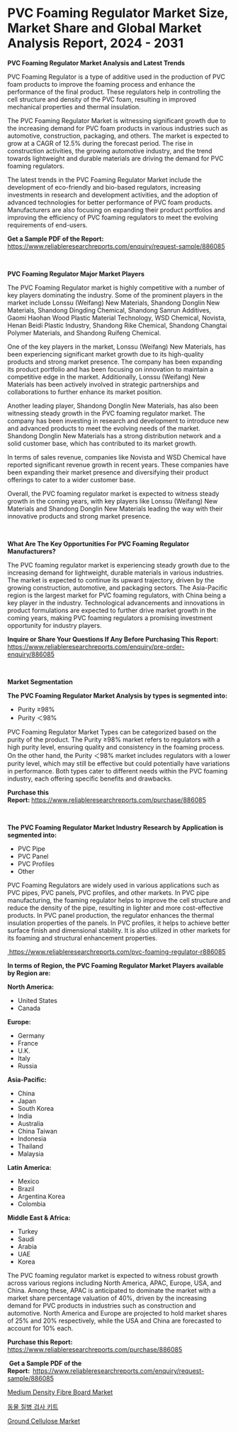 <p><h1>PVC Foaming Regulator Market Size, Market Share and Global Market Analysis Report, 2024 - 2031</h1></p><p><strong>PVC Foaming Regulator Market Analysis and Latest Trends</strong></p>
<p><p>PVC Foaming Regulator is a type of additive used in the production of PVC foam products to improve the foaming process and enhance the performance of the final product. These regulators help in controlling the cell structure and density of the PVC foam, resulting in improved mechanical properties and thermal insulation.</p><p>The PVC Foaming Regulator Market is witnessing significant growth due to the increasing demand for PVC foam products in various industries such as automotive, construction, packaging, and others. The market is expected to grow at a CAGR of 12.5% during the forecast period. The rise in construction activities, the growing automotive industry, and the trend towards lightweight and durable materials are driving the demand for PVC foaming regulators.</p><p>The latest trends in the PVC Foaming Regulator Market include the development of eco-friendly and bio-based regulators, increasing investments in research and development activities, and the adoption of advanced technologies for better performance of PVC foam products. Manufacturers are also focusing on expanding their product portfolios and improving the efficiency of PVC foaming regulators to meet the evolving requirements of end-users.</p></p>
<p><strong>Get a Sample PDF of the Report:&nbsp;</strong> <a href="https://www.reliableresearchreports.com/enquiry/request-sample/886085">https://www.reliableresearchreports.com/enquiry/request-sample/886085</a></p>
<p>&nbsp;</p>
<p><strong>PVC Foaming Regulator Major Market Players</strong></p>
<p><p>The PVC Foaming Regulator market is highly competitive with a number of key players dominating the industry. Some of the prominent players in the market include Lonssu (Weifang) New Materials, Shandong Donglin New Materials, Shandong Dingding Chemical, Shandong Sanrun Additives, Gaomi Haohan Wood Plastic Material Technology, WSD Chemical, Novista, Henan Beidi Plastic Industry, Shandong Rike Chemical, Shandong Changtai Polymer Materials, and Shandong Ruifeng Chemical.</p><p>One of the key players in the market, Lonssu (Weifang) New Materials, has been experiencing significant market growth due to its high-quality products and strong market presence. The company has been expanding its product portfolio and has been focusing on innovation to maintain a competitive edge in the market. Additionally, Lonssu (Weifang) New Materials has been actively involved in strategic partnerships and collaborations to further enhance its market position.</p><p>Another leading player, Shandong Donglin New Materials, has also been witnessing steady growth in the PVC foaming regulator market. The company has been investing in research and development to introduce new and advanced products to meet the evolving needs of the market. Shandong Donglin New Materials has a strong distribution network and a solid customer base, which has contributed to its market growth.</p><p>In terms of sales revenue, companies like Novista and WSD Chemical have reported significant revenue growth in recent years. These companies have been expanding their market presence and diversifying their product offerings to cater to a wider customer base.</p><p>Overall, the PVC foaming regulator market is expected to witness steady growth in the coming years, with key players like Lonssu (Weifang) New Materials and Shandong Donglin New Materials leading the way with their innovative products and strong market presence.</p></p>
<p>&nbsp;</p>
<p><strong>What Are The Key Opportunities For PVC Foaming Regulator Manufacturers?</strong></p>
<p><p>The PVC foaming regulator market is experiencing steady growth due to the increasing demand for lightweight, durable materials in various industries. The market is expected to continue its upward trajectory, driven by the growing construction, automotive, and packaging sectors. The Asia-Pacific region is the largest market for PVC foaming regulators, with China being a key player in the industry. Technological advancements and innovations in product formulations are expected to further drive market growth in the coming years, making PVC foaming regulators a promising investment opportunity for industry players.</p></p>
<p><strong>Inquire or Share Your Questions If Any Before Purchasing This Report:</strong> <a href="https://www.reliableresearchreports.com/enquiry/pre-order-enquiry/886085">https://www.reliableresearchreports.com/enquiry/pre-order-enquiry/886085</a></p>
<p>&nbsp;</p>
<p><strong>Market Segmentation</strong></p>
<p><strong>The PVC Foaming Regulator Market Analysis by types is segmented into:</strong></p>
<p><ul><li>Purity ≥98%</li><li>Purity ＜98%</li></ul></p>
<p><p>PVC Foaming Regulator Market Types can be categorized based on the purity of the product. The Purity ≥98% market refers to regulators with a high purity level, ensuring quality and consistency in the foaming process. On the other hand, the Purity ＜98% market includes regulators with a lower purity level, which may still be effective but could potentially have variations in performance. Both types cater to different needs within the PVC foaming industry, each offering specific benefits and drawbacks.</p></p>
<p><strong>Purchase this Report:&nbsp;</strong><a href="https://www.reliableresearchreports.com/purchase/886085">https://www.reliableresearchreports.com/purchase/886085</a></p>
<p>&nbsp;</p>
<p><strong>The PVC Foaming Regulator Market Industry Research by Application is segmented into:</strong></p>
<p><ul><li>PVC Pipe</li><li>PVC Panel</li><li>PVC Profiles</li><li>Other</li></ul></p>
<p><p>PVC Foaming Regulators are widely used in various applications such as PVC pipes, PVC panels, PVC profiles, and other markets. In PVC pipe manufacturing, the foaming regulator helps to improve the cell structure and reduce the density of the pipe, resulting in lighter and more cost-effective products. In PVC panel production, the regulator enhances the thermal insulation properties of the panels. In PVC profiles, it helps to achieve better surface finish and dimensional stability. It is also utilized in other markets for its foaming and structural enhancement properties.</p></p>
<p><a href="https://www.reliableresearchreports.com/pvc-foaming-regulator-r886085">&nbsp;https://www.reliableresearchreports.com/pvc-foaming-regulator-r886085</a></p>
<p><strong>In terms of Region, the PVC Foaming Regulator Market Players available by Region are:</strong></p>
<p>
    <p> <strong> North America: </strong>
        <ul>
            <li>United States</li>
            <li>Canada</li>
        </ul>
        </p> 
    <p> <strong> Europe: </strong>
        <ul>
            <li>Germany</li>
            <li>France</li>
            <li>U.K.</li>
            <li>Italy</li>
            <li>Russia</li>
        </ul>
        </p> 
    <p> <strong> Asia-Pacific: </strong>
        <ul>
            <li>China</li>
            <li>Japan</li>
            <li>South Korea</li>
            <li>India</li>
            <li>Australia</li>
            <li>China Taiwan</li>
            <li>Indonesia</li>
            <li>Thailand</li>
            <li>Malaysia</li>
        </ul>
        </p> 
    <p> <strong> Latin America: </strong>
        <ul>
            <li>Mexico</li>
            <li>Brazil</li>
            <li>Argentina Korea</li>
            <li>Colombia</li>
        </ul>
        </p> 
    <p> <strong> Middle East & Africa: </strong>
        <ul>
            <li>Turkey</li>
            <li>Saudi</li>
            <li>Arabia</li>
            <li>UAE</li>
            <li>Korea</li>
        </ul>
    </p>
    </p>
<p><p>The PVC foaming regulator market is expected to witness robust growth across various regions including North America, APAC, Europe, USA, and China. Among these, APAC is anticipated to dominate the market with a market share percentage valuation of 40%, driven by the increasing demand for PVC products in industries such as construction and automotive. North America and Europe are projected to hold market shares of 25% and 20% respectively, while the USA and China are forecasted to account for 10% each.</p></p>
<p><strong>Purchase this Report: </strong><a href="https://www.reliableresearchreports.com/purchase/886085">https://www.reliableresearchreports.com/purchase/886085</a></p>
<p>&nbsp;<strong>Get a Sample PDF of the Report:&nbsp;&nbsp;</strong><a href="https://www.reliableresearchreports.com/enquiry/request-sample/886085">https://www.reliableresearchreports.com/enquiry/request-sample/886085</a></p>
<p><strong></strong></p>
<p><p><a href="https://github.com/lukmanduiky01/Market-Research-Report-List-1/blob/main/medium-density-fibre-board-market.md">Medium Density Fibre Board Market</a></p><p><a href="https://github.com/mdmazharulnwr786/Market-Research-Report-List-1/blob/main/5029422118999.md">동물 질병 검사 키트</a></p><p><a href="https://github.com/theanastasiyah/Market-Research-Report-List-1/blob/main/ground-cellulose-market.md">Ground Cellulose Market</a></p></p>